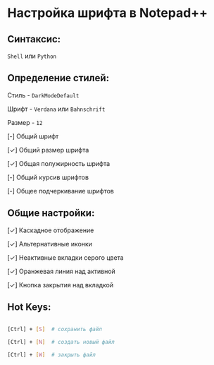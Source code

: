 # Настройка шрифта в Notepad++

## Синтаксис:

`Shell` или `Python`

## Определение стилей:

Стиль - `DarkModeDefault`

Шрифт - `Verdana` или `Bahnschrift`

Размер - `12`

[-] Общий шрифт

[✓] Общий размер шрифта

[✓] Общая полужирность шрифта

[-] Общий курсив шрифтов

[-] Общее подчеркивание шрифтов

## Общие настройки:

[✓] Каскадное отображение

[✓] Альтернативные иконки

[✓] Неактивные вкладки серого цвета

[✓] Оранжевая линия над активной

[✓] Кнопка закрытия над вкладкой

## Hot Keys:
```bash

[Ctrl] + [S]  # сохранить файл

[Ctrl] + [N]  # создать новый файл

[Ctrl] + [W]  # закрыть файл
```

